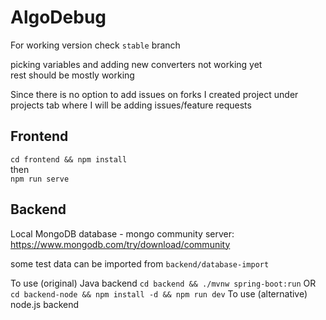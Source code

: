 # AlgoDebug

For working version check `stable` branch

picking variables and adding new converters not working yet  
rest should be mostly working

Since there is no option to add issues on forks I created project under projects tab where I will be adding issues/feature requests

## Frontend

`cd frontend && npm install`  
then  
`npm run serve`

## Backend

Local MongoDB database - mongo community server:  
<https://www.mongodb.com/try/download/community>

some test data can be imported from `backend/database-import`

To use (original) Java backend
`cd backend && ./mvnw spring-boot:run`
OR
`cd backend-node && npm install -d && npm run dev`
To use (alternative) node.js backend
